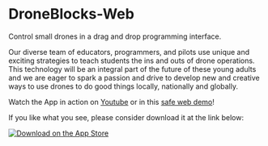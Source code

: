 # DroneBlocks-Web
Control small drones in a drag and drop programming interface.  

Our diverse team of educators, programmers, and pilots use unique and exciting strategies to teach students the ins and outs of drone operations.  This technology will be an integral part of the future of these young adults and we are eager to spark a passion and drive to develop new and creative ways to use drones to do good things locally, nationally and globally.

Watch the App in action on [Youtube](https://youtu.be/nvaCTDGSs_M) or in this [safe web demo](https://dev.droneblocks.io)!

If you like what you see, please consider download it at the link below:

[![Download on the App Store](https://linkmaker.itunes.apple.com/images/badges/en-us/badge_appstore-lrg.svg)](https://itunes.apple.com/us/app/droneblocks/id1045826508?ls=1&mt=8)
